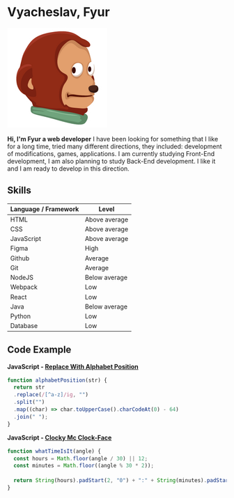 # Vyacheslav, Fyur

![Photo](./assets/img/photo-230x230.png "Photo")

**Hi, I'm Fyur a web developer**
I have been looking for something that I like for a long time, tried many different directions, they included: development of modifications, games, applications. I am currently studying Front-End development, I am also planning to study Back-End development. I like it and I am ready to develop in this direction.

## Skills

| Language / Framework | Level           |
| --                   | --              |
| HTML                 | Above average   |
| CSS                  | Above average   |
| JavaScript           | Above average   |
| Figma                | High            |
| Github               | Average         |
| Git                  | Average         |
| NodeJS               | Below average   |
| Webpack              | Low             |
| React                | Low             |
| Java                 | Below average   |
| Python               | Low             |
| Database             | Low             |

## Code Example

**JavaScript - [Replace With Alphabet Position](https://www.codewars.com/kata/546f922b54af40e1e90001da)**

```javascript
function alphabetPosition(str) {
  return str
  .replace(/[^a-z]/ig, "")
  .split("")
  .map((char) => char.toUpperCase().charCodeAt(0) - 64)
  .join(" ");
}
```

**JavaScript - [Clocky Mc Clock-Face](https://www.codewars.com/kata/59752e1f064d1261cb0000ec)**

```javascript
function whatTimeIsIt(angle) {
  const hours = Math.floor(angle / 30) || 12;
  const minutes = Math.floor((angle % 30 * 2));

  return String(hours).padStart(2, "0") + ":" + String(minutes).padStart(2, "0");
}
```

